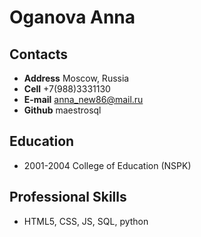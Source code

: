 # Oganova Anna
## Contacts
* **Address** Moscow, Russia
* **Cell** +7(988)3331130
* **E-mail** anna_new86@mail.ru
* **Github** maestrosql

## Education
* 2001-2004 College of Education (NSPK)
## Professional Skills
* HTML5, CSS, JS, SQL, python
